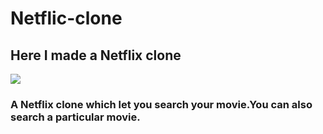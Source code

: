 # Netflic-clone

<h2>Here I made a Netflix clone</h2>

<img src="https://www.bing.com/images/blob?bcid=S1DLia-2xhsEYQ" />

<h3>
A Netflix clone which let you search your movie.You can also search a particular movie.</h3>
